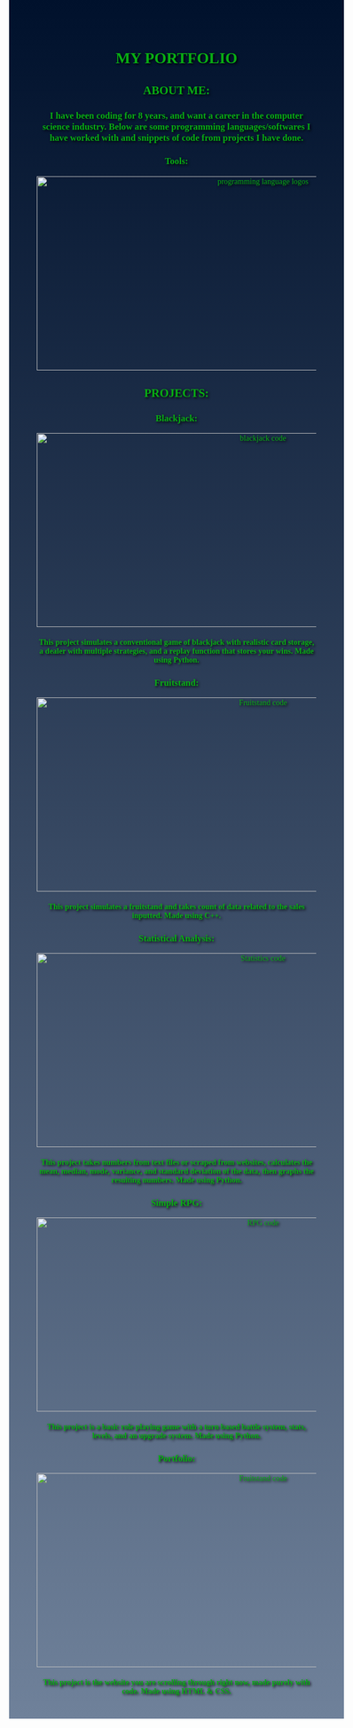 <!DOCTYPE html>
<html>
<style>
    div.a{
        text-align: center;
        font-family: verdana;
    }
    body{
        color: rgb(8, 174, 19);
    }
    #grad1 {
         height: 3000px;
         background-color: rgb(1, 49, 125); 
         background-image: linear-gradient(rgb(0, 17, 44), rgb(111, 129, 154));
    }
    body{
        text-shadow: 2px 2px 4px #000000;
    }
</style>
<body id="grad1">

<div class="a">
<h1> MY PORTFOLIO </h1>

<h2> ABOUT ME: </h2>
<h3> I have been coding for 8 years, and want a career in the computer science industry. Below are some programming languages/softwares I have worked with and snippets of code from projects I have done.</h3>
<h3> Tools:</h3>
<img src="C:\Users\surgi\Downloads\tools v3.png" alt = " programming language logos" width = "800px" height= "350px">
<h2> PROJECTS: </h2>
<h3>Blackjack:</h3> 
<img src="C:\Users\surgi\OneDrive\Pictures\Screenshots\2022-12-28 (3).png" alt = "blackjack code" width = "800px" height= "350px">
<h4>This project simulates a conventional game of blackjack with realistic card storage, a dealer with multiple strategies, and a replay function that stores your wins. Made using Python.</h4>
<h3>Fruitstand:</h3>
<img src="C:\Users\surgi\OneDrive\Pictures\Screenshots\2022-12-28 (2).png" alt = "Fruitstand code" width = "800px" height= "350px">
<h4>This project simulates a fruitstand and takes count of data related to the sales inputted. Made using C++.</h4>
<h3>Statistical Analysis:</h3>
<img src="C:\Users\surgi\OneDrive\Pictures\Screenshots\2022-12-28 (1).png" alt = "Statistics code" width = "800px" height= "350px">
<h4>This project takes numbers from text files or scraped from websites, calculates the mean, median, mode, variance, and standard deviation of the data, then graphs the resulting numbers. Made using Python.</h4>
<h3>Simple RPG:</h3>
<img src="C:\Users\surgi\OneDrive\Pictures\Screenshots\2022-12-29.png" alt = "RPG code" width = "800px" height= "350px">
<h4>This project is a basic role playing game with a turn based battle system, stats, levels, and an upgrade system. Made using Python.</h4>
<h3>Portfolio:</h3>
<img src= "C:\Users\surgi\OneDrive\Pictures\Screenshots\2022-12-29 (1).png" alt = "Fruitstand code" width = "800px" height= "350px">
<h4>This project is the website you are scrolling through right now, made purely with code. Made using HTML & CSS.</h4>
</div>
</body>

</html>
